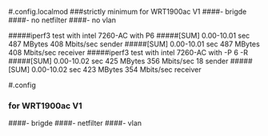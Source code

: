 #.config.localmod
###strictly minimum for WRT1900ac V1
####- brigde
####- no netfilter
####- no vlan

#####iperf3 test with intel 7260-AC with P6
#####[SUM]   0.00-10.01  sec   487 MBytes   408 Mbits/sec                  sender
#####[SUM]   0.00-10.01  sec   487 MBytes   408 Mbits/sec                  receiver
#####iperf3 test with intel 7260-AC with -P 6 -R
#####[SUM]   0.00-10.02  sec   425 MBytes   356 Mbits/sec   18             sender
#####[SUM]   0.00-10.02  sec   423 MBytes   354 Mbits/sec                  receiver

#.config
### for WRT1900ac V1
####- brigde 
####- netfilter 
####- vlan


